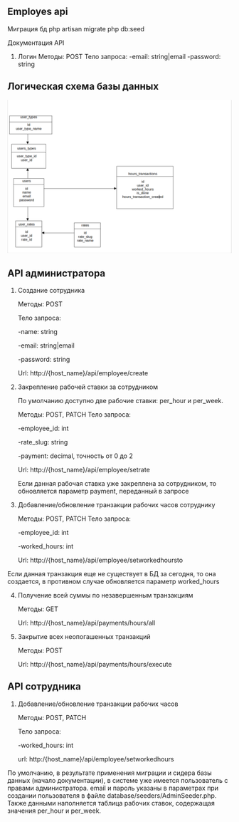 ## Employes api

Миграция бд
php artisan migrate
php db:seed

Документация API

1. Логин
   Методы: POST
   Тело запроса:
   -email: string|email
   -password: string
   

## Логическая схема базы данных  
![schema](https://github.com/SomethingAnotherBeer/employes_api/blob/main/%D0%9B%D0%BE%D0%B3%D0%B8%D1%87%D0%B5%D1%81%D0%BA%D0%B0%D1%8F%20%D1%81%D1%85%D0%B5%D0%BC%D0%B0%20%D0%B1%D0%B0%D0%B7%D1%8B%20%D0%B4%D0%B0%D0%BD%D0%BD%D1%8B%D1%85.png)


## API администратора  


1. Создание сотрудника
   
    Методы: POST
   
   Тело запроса:
   
   -name: string
   
   -email: string|email
   
   -password: string
   

   Url: http://{host_name}/api/employee/create
   

3. Закрепление рабочей ставки за сотрудником
 
   По умолчанию доступно две рабочие ставки: per_hour и per_week.
   
   Методы: POST, PATCH
   Тело запроса:
   
   -employee_id: int
   
   -rate_slug: string
   
   -payment: decimal, точность от 0 до 2
   

   Url: http://{host_name}/api/employee/setrate
   
   Если данная рабочая ставка уже закреплена за сотрудником, то обновляется параметр payment, переданный в запросе

4. Добавление/обновление транзакции рабочих часов сотруднику

   Методы: POST, PATCH
   Тело запроса:
   
   -employee_id: int
   
   -worked_hours: int
   

   Url: http://{host_name}/api/employee/setworkedhoursto
   

Если данная транзакция еще не существует в БД за сегодня, то она создается, в противном случае обновляется параметр worked_hours

4. Получение всей суммы по незавершенным транзакциям
 
   Методы: GET
   
   Url: http://{host_name}/api/payments/hours/all
   

5. Закрытие всех неопогашенных транзакций
    
   Методы: POST
   
   Url:  http://{host_name}/api/payments/hours/execute
   

## API сотрудника  
1. Добавление/обновление транзакции рабочих часов
    
   Методы: POST, PATCH
   
   Тело запроса:
   
   -worked_hours: int
   

   url: http:/{host_name}/api/employee/setworkedhours
   


По умолчанию, в результате применения миграции и сидера базы данных (начало документации), в системе уже имеется пользователь с правами администратора. email и пароль указаны в параметрах при создании пользователя в файле database/seeders/AdminSeeder.php.  
Также данными наполняется таблица рабочих ставок, содержащая значения per_hour и per_week.


   
